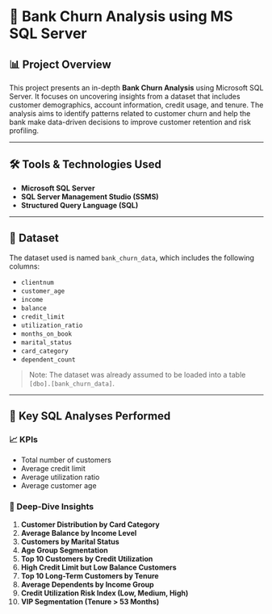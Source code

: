 # 🏦 Bank Churn Analysis using MS SQL Server

## 📊 Project Overview

This project presents an in-depth **Bank Churn Analysis** using Microsoft SQL Server. It focuses on uncovering insights from a dataset that includes customer demographics, account information, credit usage, and tenure. The analysis aims to identify patterns related to customer churn and help the bank make data-driven decisions to improve customer retention and risk profiling.

---

## 🛠️ Tools & Technologies Used

- **Microsoft SQL Server**
- **SQL Server Management Studio (SSMS)**
- **Structured Query Language (SQL)**

---

## 📂 Dataset

The dataset used is named `bank_churn_data`, which includes the following columns:

- `clientnum`
- `customer_age`
- `income`
- `balance`
- `credit_limit`
- `utilization_ratio`
- `months_on_book`
- `marital_status`
- `card_category`
- `dependent_count`

> Note: The dataset was already assumed to be loaded into a table `[dbo].[bank_churn_data]`.

---

## 📌 Key SQL Analyses Performed

### 📈 KPIs
- Total number of customers
- Average credit limit
- Average utilization ratio
- Average customer age

### 🔎 Deep-Dive Insights
1. **Customer Distribution by Card Category**
2. **Average Balance by Income Level**
3. **Customers by Marital Status**
4. **Age Group Segmentation**
5. **Top 10 Customers by Credit Utilization**
6. **High Credit Limit but Low Balance Customers**
7. **Top 10 Long-Term Customers by Tenure**
8. **Average Dependents by Income Group**
9. **Credit Utilization Risk Index (Low, Medium, High)**
10. **VIP Segmentation (Tenure > 53 Months)**
